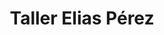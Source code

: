 ---
title: "Taller Elias Pérez"
url: /estacion-de-salinas/taller-elias-perez/
shop: Autowerkstatt
---